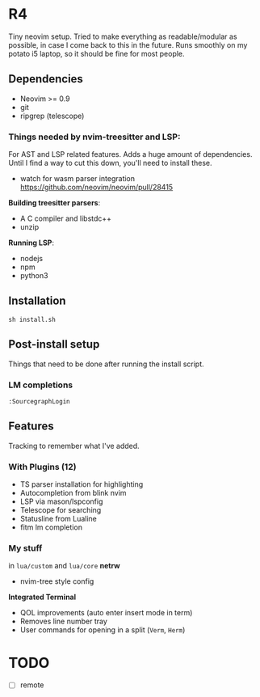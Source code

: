 # R4
Tiny neovim setup. Tried to make everything as readable/modular as possible, in case I come back to this in the future. Runs smoothly on my potato i5 laptop, so it should be fine for most people.

## Dependencies
- Neovim >= 0.9
- git
- ripgrep (telescope)

### Things needed by nvim-treesitter and LSP:
For AST and LSP related features. Adds a huge amount of dependencies. Until I find a way to cut this down, you'll need to install these.
- watch for wasm parser integration https://github.com/neovim/neovim/pull/28415

**Building treesitter parsers**:
- A C compiler and libstdc++
- unzip

**Running LSP**:
- nodejs
- npm
- python3

## Installation
```
sh install.sh
```

## Post-install setup
Things that need to be done after running the install script.

### LM completions
`:SourcegraphLogin`

## Features
Tracking to remember what I've added.

### With Plugins (12)
- TS parser installation for highlighting
- Autocompletion from blink nvim
- LSP via mason/lspconfig
- Telescope for searching
- Statusline from Lualine
- fitm lm completion

### My stuff

in `lua/custom` and `lua/core`
**netrw**
- nvim-tree style config

**Integrated Terminal**
- QOL improvements (auto enter insert mode in term)
- Removes line number tray
- User commands for opening in a split (`Verm`, `Herm`)

# TODO
- [ ] remote
